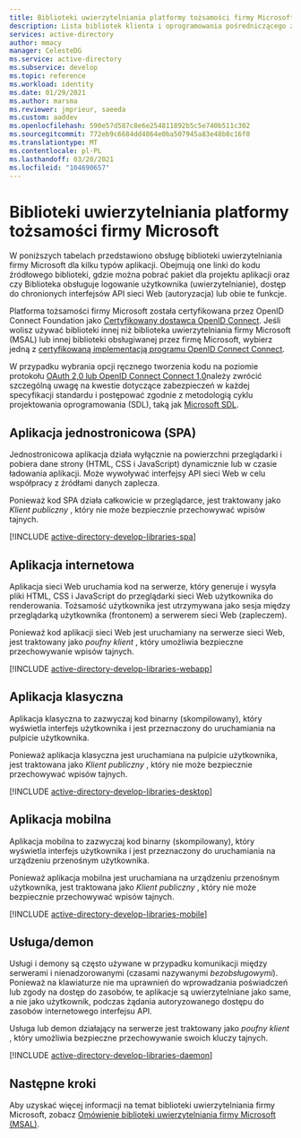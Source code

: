 ```yaml
---
title: Biblioteki uwierzytelniania platformy tożsamości firmy Microsoft | Azure
description: Lista bibliotek klienta i oprogramowania pośredniczącego zgodnych z platformą tożsamości firmy Microsoft. Te biblioteki służą do dodawania obsługi logowania użytkownika (uwierzytelniania) i dostępu do chronionego internetowego interfejsu API (autoryzacji) do aplikacji.
services: active-directory
author: mmacy
manager: CelesteDG
ms.service: active-directory
ms.subservice: develop
ms.topic: reference
ms.workload: identity
ms.date: 01/29/2021
ms.author: marsma
ms.reviewer: jmprieur, saeeda
ms.custom: aaddev
ms.openlocfilehash: 590e57d587c8e6e254811892b5c5e740b511c302
ms.sourcegitcommit: 772eb9c6684dd4864e0ba507945a83e48b8c16f0
ms.translationtype: MT
ms.contentlocale: pl-PL
ms.lasthandoff: 03/20/2021
ms.locfileid: "104690657"
---
```

# <a name="microsoft-identity-platform-authentication-libraries"></a>Biblioteki uwierzytelniania platformy tożsamości firmy Microsoft

W poniższych tabelach przedstawiono obsługę biblioteki uwierzytelniania firmy Microsoft dla kilku typów aplikacji. Obejmują one linki do kodu źródłowego biblioteki, gdzie można pobrać pakiet dla projektu aplikacji oraz czy Biblioteka obsługuje logowanie użytkownika (uwierzytelnianie), dostęp do chronionych interfejsów API sieci Web (autoryzacja) lub obie te funkcje.

Platforma tożsamości firmy Microsoft została certyfikowana przez OpenID Connect Foundation jako [Certyfikowany dostawca OpenID Connect](https://openid.net/certification/). Jeśli wolisz używać biblioteki innej niż biblioteka uwierzytelniania firmy Microsoft (MSAL) lub innej biblioteki obsługiwanej przez firmę Microsoft, wybierz jedną z [certyfikowaną implementacją programu OpenID Connect Connect](https://openid.net/developers/certified/).

W przypadku wybrania opcji ręcznego tworzenia kodu na poziomie protokołu [OAuth 2,0 lub OpenID Connect Connect 1,0](active-directory-v2-protocols.md)należy zwrócić szczególną uwagę na kwestie dotyczące zabezpieczeń w każdej specyfikacji standardu i postępować zgodnie z metodologią cyklu projektowania oprogramowania (SDL), taką jak [Microsoft SDL][Microsoft-SDL].

## <a name="single-page-application-spa"></a>Aplikacja jednostronicowa (SPA)

Jednostronicowa aplikacja działa wyłącznie na powierzchni przeglądarki i pobiera dane strony (HTML, CSS i JavaScript) dynamicznie lub w czasie ładowania aplikacji. Może wywoływać interfejsy API sieci Web w celu współpracy z źródłami danych zaplecza.

Ponieważ kod SPA działa całkowicie w przeglądarce, jest traktowany jako *Klient publiczny* , który nie może bezpiecznie przechowywać wpisów tajnych.

[!INCLUDE [active-directory-develop-libraries-spa](../../../includes/active-directory-develop-libraries-spa.md)]

## <a name="web-application"></a>Aplikacja internetowa

Aplikacja sieci Web uruchamia kod na serwerze, który generuje i wysyła pliki HTML, CSS i JavaScript do przeglądarki sieci Web użytkownika do renderowania. Tożsamość użytkownika jest utrzymywana jako sesja między przeglądarką użytkownika (frontonem) a serwerem sieci Web (zapleczem).

Ponieważ kod aplikacji sieci Web jest uruchamiany na serwerze sieci Web, jest traktowany jako *poufny klient* , który umożliwia bezpieczne przechowywanie wpisów tajnych.

[!INCLUDE [active-directory-develop-libraries-webapp](../../../includes/active-directory-develop-libraries-webapp.md)]

## <a name="desktop-application"></a>Aplikacja klasyczna

Aplikacja klasyczna to zazwyczaj kod binarny (skompilowany), który wyświetla interfejs użytkownika i jest przeznaczony do uruchamiania na pulpicie użytkownika.

Ponieważ aplikacja klasyczna jest uruchamiana na pulpicie użytkownika, jest traktowana jako *Klient publiczny* , który nie może bezpiecznie przechowywać wpisów tajnych.

[!INCLUDE [active-directory-develop-libraries-desktop](../../../includes/active-directory-develop-libraries-desktop.md)]

## <a name="mobile-application"></a>Aplikacja mobilna

Aplikacja mobilna to zazwyczaj kod binarny (skompilowany), który wyświetla interfejs użytkownika i jest przeznaczony do uruchamiania na urządzeniu przenośnym użytkownika.

Ponieważ aplikacja mobilna jest uruchamiana na urządzeniu przenośnym użytkownika, jest traktowana jako *Klient publiczny* , który nie może bezpiecznie przechowywać wpisów tajnych.

[!INCLUDE [active-directory-develop-libraries-mobile](../../../includes/active-directory-develop-libraries-mobile.md)]

## <a name="service--daemon"></a>Usługa/demon

Usługi i demony są często używane w przypadku komunikacji między serwerami i nienadzorowanymi (czasami nazywanymi *bezobsługowymi*). Ponieważ na klawiaturze nie ma uprawnień do wprowadzania poświadczeń lub zgody na dostęp do zasobów, te aplikacje są uwierzytelniane jako same, a nie jako użytkownik, podczas żądania autoryzowanego dostępu do zasobów internetowego interfejsu API.

Usługa lub demon działający na serwerze jest traktowany jako *poufny klient* , który umożliwia bezpieczne przechowywanie swoich kluczy tajnych.

[!INCLUDE [active-directory-develop-libraries-daemon](../../../includes/active-directory-develop-libraries-daemon.md)]

## <a name="next-steps"></a>Następne kroki

Aby uzyskać więcej informacji na temat biblioteki uwierzytelniania firmy Microsoft, zobacz [Omówienie biblioteki uwierzytelniania firmy Microsoft (MSAL)](msal-overview.md).

<!--Image references-->
[y]: ./media/common/yes.png
[n]: ./media/common/no.png

<!--Reference-style links -->
[AAD-App-Model-V2-Overview]: v2-overview.md
[Microsoft-SDL]: https://www.microsoft.com/securityengineering/sdl/
[preview-tos]: https://azure.microsoft.com/support/legal/preview-supplemental-terms/
